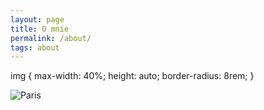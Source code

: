 ```yaml
---
layout: page
title: O mnie
permalink: /about/
tags: about
---
```

img {
    max-width: 40%;
    height: auto;
    border-radius: 8rem;
}

<img src="paris.jpg" alt="Paris">
